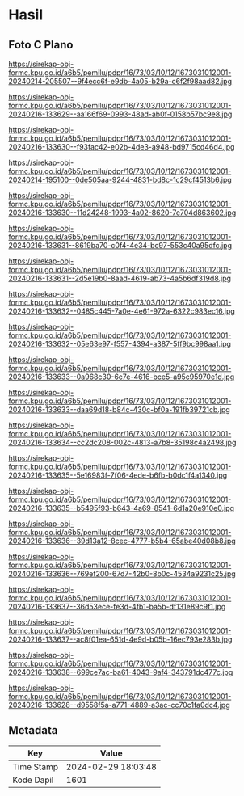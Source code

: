 # Hasil

## Foto C Plano

https://sirekap-obj-formc.kpu.go.id/a6b5/pemilu/pdpr/16/73/03/10/12/1673031012001-20240214-205507--9f4ecc6f-e9db-4a05-b29a-c6f2f98aad82.jpg

https://sirekap-obj-formc.kpu.go.id/a6b5/pemilu/pdpr/16/73/03/10/12/1673031012001-20240216-133629--aa166f69-0993-48ad-ab0f-0158b57bc9e8.jpg

https://sirekap-obj-formc.kpu.go.id/a6b5/pemilu/pdpr/16/73/03/10/12/1673031012001-20240216-133630--f93fac42-e02b-4de3-a948-bd9715cd46d4.jpg

https://sirekap-obj-formc.kpu.go.id/a6b5/pemilu/pdpr/16/73/03/10/12/1673031012001-20240214-195100--0de505aa-9244-4831-bd8c-1c29cf4513b6.jpg

https://sirekap-obj-formc.kpu.go.id/a6b5/pemilu/pdpr/16/73/03/10/12/1673031012001-20240216-133630--11d24248-1993-4a02-8620-7e704d863602.jpg

https://sirekap-obj-formc.kpu.go.id/a6b5/pemilu/pdpr/16/73/03/10/12/1673031012001-20240216-133631--8619ba70-c0f4-4e34-bc97-553c40a95dfc.jpg

https://sirekap-obj-formc.kpu.go.id/a6b5/pemilu/pdpr/16/73/03/10/12/1673031012001-20240216-133631--2d5e19b0-8aad-4619-ab73-4a5b6df319d8.jpg

https://sirekap-obj-formc.kpu.go.id/a6b5/pemilu/pdpr/16/73/03/10/12/1673031012001-20240216-133632--0485c445-7a0e-4e61-972a-6322c983ec16.jpg

https://sirekap-obj-formc.kpu.go.id/a6b5/pemilu/pdpr/16/73/03/10/12/1673031012001-20240216-133632--05e63e97-f557-4394-a387-5ff9bc998aa1.jpg

https://sirekap-obj-formc.kpu.go.id/a6b5/pemilu/pdpr/16/73/03/10/12/1673031012001-20240216-133633--0a968c30-6c7e-4616-bce5-a95c95970e1d.jpg

https://sirekap-obj-formc.kpu.go.id/a6b5/pemilu/pdpr/16/73/03/10/12/1673031012001-20240216-133633--daa69d18-b84c-430c-bf0a-191fb39721cb.jpg

https://sirekap-obj-formc.kpu.go.id/a6b5/pemilu/pdpr/16/73/03/10/12/1673031012001-20240216-133634--cc2dc208-002c-4813-a7b8-35198c4a2498.jpg

https://sirekap-obj-formc.kpu.go.id/a6b5/pemilu/pdpr/16/73/03/10/12/1673031012001-20240216-133635--5e16983f-7f06-4ede-b6fb-b0dc1f4a1340.jpg

https://sirekap-obj-formc.kpu.go.id/a6b5/pemilu/pdpr/16/73/03/10/12/1673031012001-20240216-133635--b5495f93-b643-4a69-8541-6d1a20e910e0.jpg

https://sirekap-obj-formc.kpu.go.id/a6b5/pemilu/pdpr/16/73/03/10/12/1673031012001-20240216-133636--39d13a12-8cec-4777-b5b4-65abe40d08b8.jpg

https://sirekap-obj-formc.kpu.go.id/a6b5/pemilu/pdpr/16/73/03/10/12/1673031012001-20240216-133636--769ef200-67d7-42b0-8b0c-4534a9231c25.jpg

https://sirekap-obj-formc.kpu.go.id/a6b5/pemilu/pdpr/16/73/03/10/12/1673031012001-20240216-133637--36d53ece-fe3d-4fb1-ba5b-df131e89c9f1.jpg

https://sirekap-obj-formc.kpu.go.id/a6b5/pemilu/pdpr/16/73/03/10/12/1673031012001-20240216-133637--ac8f01ea-651d-4e9d-b05b-16ec793e283b.jpg

https://sirekap-obj-formc.kpu.go.id/a6b5/pemilu/pdpr/16/73/03/10/12/1673031012001-20240216-133638--699ce7ac-ba61-4043-9af4-343791dc477c.jpg

https://sirekap-obj-formc.kpu.go.id/a6b5/pemilu/pdpr/16/73/03/10/12/1673031012001-20240216-133628--d9558f5a-a771-4889-a3ac-cc70c1fa0dc4.jpg


## Metadata

| Key        | Value               |
| ---------- | ------------------- |
| Time Stamp | 2024-02-29 18:03:48 |
| Kode Dapil | 1601                |



